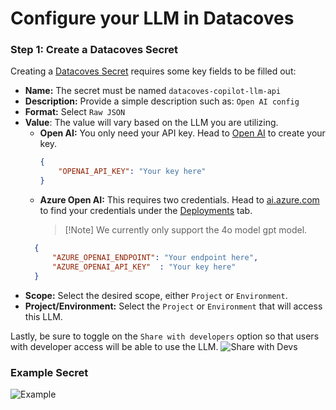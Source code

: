 # Configure your LLM in Datacoves

### Step 1: Create a Datacoves Secret

Creating a [Datacoves Secret](/how-tos/datacoves/how_to_secrets.md) requires some key fields to be filled out: 

- **Name:** The secret must be named `datacoves-copilot-llm-api`
- **Description:** Provide a simple description such as: `Open AI config`
- **Format:** Select `Raw JSON`  
- **Value**: The value will vary based on the LLM you are utilizing.
  - **Open AI:** You only need your API key. Head to [Open AI](https://platform.openai.com/api-keys) to create your key. 
    ```json
    {
        "OPENAI_API_KEY": "Your key here"
    }
    ``` 
  - **Azure Open AI:** This requires two credentials. Head to [ai.azure.com](https://ai.azure.com) to find your credentials under the [Deployments](https://learn.microsoft.com/en-us/azure/ai-services/openai/how-to/working-with-models?tabs=powershell#model-deployment-upgrade-configuration) tab. 
    >[!Note] We currently only support the 4o model gpt model.
  ```json
    {
        "AZURE_OPENAI_ENDPOINT": "Your endpoint here",
        "AZURE_OPENAI_API_KEY"  : "Your key here"
    }
    ```
- **Scope:** Select the desired scope, either `Project` or `Environment`. 
- **Project/Environment:** Select the `Project` or `Environment` that will access this LLM.

Lastly, be sure to toggle on the `Share with developers` option so that users with developer access will be able to use the LLM.
![Share with Devs](assets/llm_share_with_devs.png)

### Example Secret

![Example ](assets/llm_example.png)

